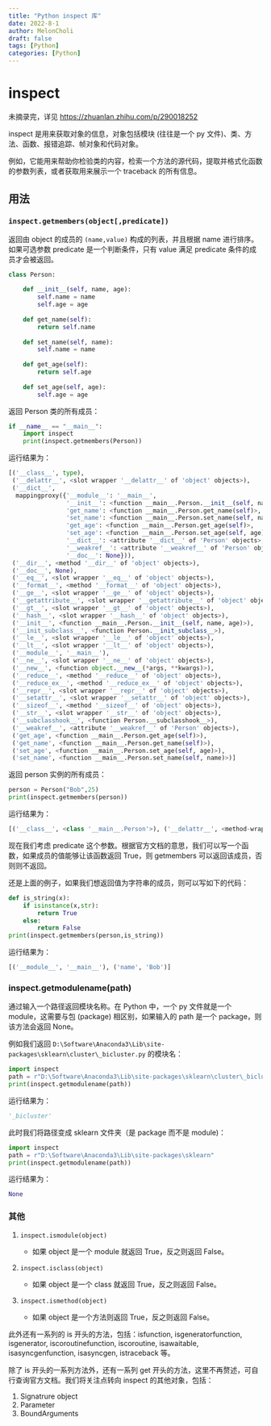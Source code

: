 ```yaml
---
title: "Python inspect 库"
date: 2022-8-1
author: MelonCholi
draft: false
tags: [Python]
categories: [Python]
---
```


# inspect

未摘录完，详见 https://zhuanlan.zhihu.com/p/290018252

inspect 是用来获取对象的信息，对象包括模块 (往往是一个 py 文件)、类、方法、函数、报错追踪、帧对象和代码对象。

例如，它能用来帮助你检验类的内容，检索一个方法的源代码，提取并格式化函数的参数列表，或者获取用来展示一个 traceback 的所有信息。

## 用法

### `inspect.getmembers(object[,predicate])`

返回由 object 的成员的 `(name,value)` 构成的列表，并且根据 name 进行排序。如果可选参数 predicate 是一个判断条件，只有 value 满足 predicate 条件的成员才会被返回。

```python
class Person:
    
    def __init__(self, name, age):
        self.name = name
        self.age = age
    
    def get_name(self):
        return self.name
    
    def set_name(self, name):
        self.name = name
    
    def get_age(self):
        return self.age
    
    def set_age(self, age):
        self.age = age
```

返回 Person 类的所有成员：

```python
if __name__ == "__main__":
    import inspect
    print(inspect.getmembers(Person))
```

运行结果为：

```python
[('__class__', type),
 ('__delattr__', <slot wrapper '__delattr__' of 'object' objects>),
 ('__dict__',
  mappingproxy({'__module__': '__main__',
                '__init__': <function __main__.Person.__init__(self, name, age)>,
                'get_name': <function __main__.Person.get_name(self)>,
                'set_name': <function __main__.Person.set_name(self, name)>,
                'get_age': <function __main__.Person.get_age(self)>,
                'set_age': <function __main__.Person.set_age(self, age)>,
                '__dict__': <attribute '__dict__' of 'Person' objects>,
                '__weakref__': <attribute '__weakref__' of 'Person' objects>,
                '__doc__': None})),
 ('__dir__', <method '__dir__' of 'object' objects>),
 ('__doc__', None),
 ('__eq__', <slot wrapper '__eq__' of 'object' objects>),
 ('__format__', <method '__format__' of 'object' objects>),
 ('__ge__', <slot wrapper '__ge__' of 'object' objects>),
 ('__getattribute__', <slot wrapper '__getattribute__' of 'object' objects>),
 ('__gt__', <slot wrapper '__gt__' of 'object' objects>),
 ('__hash__', <slot wrapper '__hash__' of 'object' objects>),
 ('__init__', <function __main__.Person.__init__(self, name, age)>),
 ('__init_subclass__', <function Person.__init_subclass__>),
 ('__le__', <slot wrapper '__le__' of 'object' objects>),
 ('__lt__', <slot wrapper '__lt__' of 'object' objects>),
 ('__module__', '__main__'),
 ('__ne__', <slot wrapper '__ne__' of 'object' objects>),
 ('__new__', <function object.__new__(*args, **kwargs)>),
 ('__reduce__', <method '__reduce__' of 'object' objects>),
 ('__reduce_ex__', <method '__reduce_ex__' of 'object' objects>),
 ('__repr__', <slot wrapper '__repr__' of 'object' objects>),
 ('__setattr__', <slot wrapper '__setattr__' of 'object' objects>),
 ('__sizeof__', <method '__sizeof__' of 'object' objects>),
 ('__str__', <slot wrapper '__str__' of 'object' objects>),
 ('__subclasshook__', <function Person.__subclasshook__>),
 ('__weakref__', <attribute '__weakref__' of 'Person' objects>),
 ('get_age', <function __main__.Person.get_age(self)>),
 ('get_name', <function __main__.Person.get_name(self)>),
 ('set_age', <function __main__.Person.set_age(self, age)>),
 ('set_name', <function __main__.Person.set_name(self, name)>)]
```

返回 person 实例的所有成员：

```python
person = Person("Bob",25)
print(inspect.getmembers(person))
```

运行结果为：

```python
[('__class__', <class '__main__.Person'>), ('__delattr__', <method-wrapper '__delattr__' of Person object at 0x000001FB2AA52B88>), ('__dict__', {'name': 'Bob', 'age': 25}), ('__dir__', <built-in method __dir__ of Person object at 0x000001FB2AA52B88>), ('__doc__', None), ('__eq__', <method-wrapper '__eq__' of Person object at 0x000001FB2AA52B88>), ('__format__', <built-in method __format__ of Person object at 0x000001FB2AA52B88>), ('__ge__', <method-wrapper '__ge__' of Person object at 0x000001FB2AA52B88>), ('__getattribute__', <method-wrapper '__getattribute__' of Person object at 0x000001FB2AA52B88>), ('__gt__', <method-wrapper '__gt__' of Person object at 0x000001FB2AA52B88>), ('__hash__', <method-wrapper '__hash__' of Person object at 0x000001FB2AA52B88>), ('__init__', <bound method Person.__init__ of <__main__.Person object at 0x000001FB2AA52B88>>), ('__init_subclass__', <built-in method __init_subclass__ of type object at 0x000001FB2903C508>), ('__le__', <method-wrapper '__le__' of Person object at 0x000001FB2AA52B88>), ('__lt__', <method-wrapper '__lt__' of Person object at 0x000001FB2AA52B88>), ('__module__', '__main__'), ('__ne__', <method-wrapper '__ne__' of Person object at 0x000001FB2AA52B88>), ('__new__', <built-in method __new__ of type object at 0x00007FFE21D67B30>), ('__reduce__', <built-in method __reduce__ of Person object at 0x000001FB2AA52B88>), ('__reduce_ex__', <built-in method __reduce_ex__ of Person object at 0x000001FB2AA52B88>), ('__repr__', <method-wrapper '__repr__' of Person object at 0x000001FB2AA52B88>), ('__setattr__', <method-wrapper '__setattr__' of Person object at 0x000001FB2AA52B88>), ('__sizeof__', <built-in method __sizeof__ of Person object at 0x000001FB2AA52B88>), ('__str__', <method-wrapper '__str__' of Person object at 0x000001FB2AA52B88>), ('__subclasshook__', <built-in method __subclasshook__ of type object at 0x000001FB2903C508>), ('__weakref__', None), ('age', 25), ('get_age', <bound method Person.get_age of <__main__.Person object at 0x000001FB2AA52B88>>), ('get_name', <bound method Person.get_name of <__main__.Person object at 0x000001FB2AA52B88>>), ('name', 'Bob'), ('set_age', <bound method Person.set_age of <__main__.Person object at 0x000001FB2AA52B88>>), ('set_name', <bound method Person.set_name of <__main__.Person object at 0x000001FB2AA52B88>>)]
```

现在我们考虑 predicate 这个参数。根据官方文档的意思，我们可以写一个函数，如果成员的值能够让该函数返回 True，则 getmembers 可以返回该成员，否则则不返回。

还是上面的例子，如果我们想返回值为字符串的成员，则可以写如下的代码：

```python
def is_string(x):
    if isinstance(x,str):
        return True
    else:
        return False
print(inspect.getmembers(person,is_string))
```

运行结果为：

```python
[('__module__', '__main__'), ('name', 'Bob')]
```

### inspect.getmodulename(path)

通过输入一个路径返回模块名称。在 Python 中，一个 py 文件就是一个 module，这需要与包 (package) 相区别，如果输入的 path 是一个 package，则该方法会返回 None。

例如我们返回 `D:\Software\Anaconda3\Lib\site-packages\sklearn\cluster\_bicluster.py` 的模块名：

```python
import inspect
path = r"D:\Software\Anaconda3\Lib\site-packages\sklearn\cluster\_bicluster.py"
print(inspect.getmodulename(path))
```

运行结果为：

```python
'_bicluster'
```

此时我们将路径变成 sklearn 文件夹（是 package 而不是 module)：

```python
import inspect
path = r"D:\Software\Anaconda3\Lib\site-packages\sklearn"
print(inspect.getmodulename(path))
```

运行结果为：

```python
None
```

### 其他

1. `inspect.ismodule(object)`
   - 如果 object 是一个 module 就返回 True，反之则返回 False。
2. `inspect.isclass(object)`
   - 如果 object 是一个 class 就返回 True，反之则返回 False。

3. `inspect.ismethod(object)`
   - 如果 object 是一个方法则返回 True，反之则返回 False。

此外还有一系列的 is 开头的方法，包括：isfunction, isgeneratorfunction, isgenerator, iscoroutinefunction, iscoroutine, isawaitable, isasyncgenfunction, isasyncgen, istraceback 等。

除了 is 开头的一系列方法外，还有一系列 get 开头的方法，这里不再赘述，可自行查询官方文档。我们将关注点转向 inspect 的其他对象，包括：

1. Signatrure object
2. Parameter
3. BoundArguments
